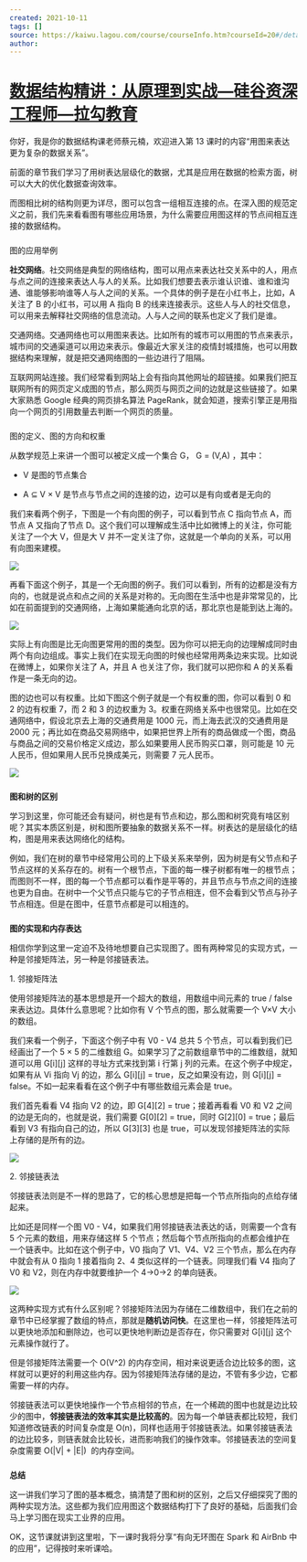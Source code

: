 ```yaml
---
created: 2021-10-11
tags: []
source: https://kaiwu.lagou.com/course/courseInfo.htm?courseId=20#/detail/pc?id=524
author: 
---
```


# [数据结构精讲：从原理到实战—硅谷资深工程师—拉勾教育](https://kaiwu.lagou.com/course/courseInfo.htm?courseId=20#/detail/pc?id=524)


你好，我是你的数据结构课老师蔡元楠，欢迎进入第 13 课时的内容“用图来表达更为复杂的数据关系”。  

前面的章节我们学习了用树表达层级化的数据，尤其是应用在数据的检索方面，树可以大大的优化数据查询效率。

而图相比树的结构则更为详尽，图可以包含一组相互连接的点。在深入图的规范定义之前，我们先来看看图有哪些应用场景，为什么需要应用图这样的节点间相互连接的数据结构。

### 

图的应用举例

**社交网络**。社交网络是典型的网络结构，图可以用点来表达社交关系中的人，用点与点之间的连接来表达人与人的关系。比如我们想要去表示谁认识谁、谁和谁沟通、谁能够影响谁等人与人之间的关系。一个具体的例子是在小红书上，比如，A 关注了 B 的小红书，可以用 A 指向 B 的线来连接表示。这些人与人的社交信息，可以用来去解释社交网络的信息流动。人与人之间的联系也定义了我们是谁。

交通网络。交通网络也可以用图来表达。比如所有的城市可以用图的节点来表示，城市间的交通渠道可以用边来表示。像最近大家关注的疫情封城措施，也可以用数据结构来理解，就是把交通网络图的一些边进行了阻隔。

互联网网站连接。我们经常看到网站上会有指向其他网址的超链接。如果我们把互联网所有的网页定义成图的节点，那么网页与网页之间的边就是这些链接了。如果大家熟悉 Google 经典的网页排名算法 PageRank，就会知道，搜索引擎正是用指向一个网页的引用数量去判断一个网页的质量。

### 

图的定义、图的方向和权重

从数学规范上来讲一个图可以被定义成一个集合 G， G = (V,A) ，其中：

-   V 是图的节点集合
    
-   A ⊆ V × V 是节点与节点之间的连接的边，边可以是有向或者是无向的
    

我们来看两个例子，下图是一个有向图的例子，可以看到节点 C 指向节点 A，而节点 A 又指向了节点 D。这个我们可以理解成生活中比如微博上的关注，你可能关注了一个大 V，但是大 V 并不一定关注了你，这就是一个单向的关系，可以用有向图来建模。

 ![](https://s0.lgstatic.com/i/image3/M01/65/59/Cgq2xl5BVkSAWP36AAEjCn5VmzQ618.png) 

再看下面这个例子，其是一个无向图的例子。我们可以看到，所有的边都是没有方向的，也就是说点和点之间的关系是对称的。无向图在生活中也是非常常见的，比如在前面提到的交通网络，上海如果能通向北京的话，那北京也是能到达上海的。

 ![](https://s0.lgstatic.com/i/image3/M01/65/59/CgpOIF5BVkSAG9MkAABexB1FVIo662.png) 

实际上有向图是比无向图更常用的图的类型。因为你可以把无向的边理解成同时由两个有向边组成。事实上我们在实现无向图的时候也经常用两条边来实现。比如说在微博上，如果你关注了 A，并且 A 也关注了你，我们就可以把你和 A 的关系看作是一条无向的边。

图的边也可以有权重。比如下图这个例子就是一个有权重的图，你可以看到 0 和 2 的边有权重 7，而 2 和 3 的边权重为 3。权重在网络关系中也很常见。比如在交通网络中，假设北京去上海的交通费用是 1000 元，而上海去武汉的交通费用是 2000 元；再比如在商品交易网络中，如果把世界上所有的商品做成一个图，商品与商品之间的交易价格定义成边，那么如果要用人民币购买口罩，则可能是 10 元人民币，但如果用人民币兑换成美元，则需要 7 元人民币。

 ![](https://s0.lgstatic.com/i/image3/M01/65/59/Cgq2xl5BVkSAGnWEAAAW6SHyYGw159.png) 

### 

**图和树的区别**

学习到这里，你可能还会有疑问，树也是有节点和边，那么图和树究竟有啥区别呢？其实本质区别是，树和图所要抽象的数据关系不一样。树表达的是层级化的结构，图是用来表达网络化的结构。

例如，我们在树的章节中经常用公司的上下级关系来举例，因为树是有父节点和子节点这样的关系存在的。树有一个根节点，下面的每一棵子树都有唯一的根节点；而图则不一样，图的每一个节点都可以看作是平等的，并且节点与节点之间的连接也更为自由。在树中一个父节点只能与它的子节点相连，但不会看到父节点与孙子节点相连。但是在图中，任意节点都是可以相连的。

### 

**图的实现和内存表达**

相信你学到这里一定迫不及待地想要自己实现图了。图有两种常见的实现方式，一种是邻接矩阵法，另一种是邻接链表法。

1. 邻接矩阵法

使用邻接矩阵法的基本思想是开一个超大的数组，用数组中间元素的 true / false 来表达边。具体什么意思呢？比如你有 V 个节点的图，那么就需要一个 V×V 大小的数组。

我们来看一个例子，下面这个例子中有 V0 - V4 总共 5 个节点，可以看到我们已经画出了一个 5 × 5 的二维数组 G。如果学习了之前数组章节中的二维数组，就知道可以用 G\[i\]\[j\] 这样的寻址方式来找到第 i 行第 j 列的元素。在这个例子中规定，如果有从 Vi 指向 Vj 的边，那么 G\[i\]\[j\] = true，反之如果没有边，则 G\[i\]\[j\] = false。不如一起来看看在这个例子中有哪些数组元素会是 true。

我们首先看看 V4 指向 V2 的边，即 G\[4\]\[2\] = true；接着再看看 V0 和 V2 之间的边是无向的，也就是说，我们需要 G\[0\]\[2\] = true，同时 G\[2\]\[0\] = true；最后看到 V3 有指向自己的边，所以 G\[3\]\[3\] 也是 true，可以发现邻接矩阵法的实际上存储的是所有的边。

 ![](https://s0.lgstatic.com/i/image3/M01/65/59/CgpOIF5BVkWAV0E_AABB0dqcNnI164.png) 

2\. 邻接链表法

邻接链表法则是不一样的思路了，它的核心思想是把每一个节点所指向的点给存储起来。

比如还是同样一个图 V0 - V4，如果我们用邻接链表法表达的话，则需要一个含有 5 个元素的数组，用来存储这样 5 个节点；然后每个节点所指向的点都会维护在一个链表中。比如在这个例子中，V0 指向了 V1、V4、V2 三个节点，那么在内存中就会有从 0 指向 1 接着指向 2、4 类似这样的一个链表。同理我们看 V4 指向了 V0 和 V2，则在内存中就要维护一个 4→0→2 的单向链表。

 ![](https://s0.lgstatic.com/i/image3/M01/65/59/Cgq2xl5BVkWALWSlAABJu_H6JdU851.png) 

这两种实现方式有什么区别呢？邻接矩阵法因为存储在二维数组中，我们在之前的章节中已经掌握了数组的特点，那就是**随机访问快**。在这里也一样，邻接矩阵法可以更快地添加和删除边，也可以更快地判断边是否存在，你只需要对 G\[i\]\[j\] 这个元素操作就行了。

但是邻接矩阵法需要一个 O(V^2) 的内存空间，相对来说更适合边比较多的图，这样就可以更好的利用这些内存。因为邻接矩阵法存储的是边，不管有多少边，它都需要一样的内存。

邻接链表法可以更快地操作一个节点相邻的节点，在一个稀疏的图中也就是边比较少的图中，**邻接****链表****法的效率其实是比较高的**。因为每一个单链表都比较短，我们知道修改链表的时间复杂度是 O(n)，同样也适用于邻接链表法。如果邻接链表法的边比较多，则链表就会比较长，进而影响我们的操作效率。邻接链表法的空间复杂度需要 O(|V| + |E|)  的内存空间。

### 

**总结**

这一讲我们学习了图的基本概念，搞清楚了图和树的区别，之后又仔细探究了图的两种实现方法。这些都为我们应用图这个数据结构打下了良好的基础，后面我们会马上学习图在现实工业界的应用。

OK，这节课就讲到这里啦，下一课时我将分享“有向无环图在 Spark 和 AirBnb 中的应用”，记得按时来听课哈。
